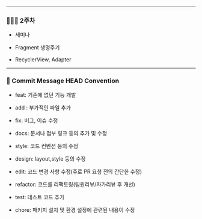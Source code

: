 
---

### 👨🏻‍💻 2주차 

- 세미나

- Fragment 생명주기

- RecyclerView, Adapter



---


### 🤚 Commit Message HEAD Convention


- feat: 기존에 없던 기능 개발

- add : 부가적인 파일 추가

- fix: 버그, 이슈 수정

- docs: 문서나 첨부 링크 등의 추가 및 수정

- style: 코드 컨벤션 등의 수정 

- design: layout,style 등의 수정

- edit: 코드 변경 사항 수정(주로 PR 요청 전의 간단한 수정)

- refactor: 코드를 리팩토링(팀원리뷰/자가리뷰 후 개선)

- test: 테스트 코드 추가

- chore: 패키지 설치 및 환경 설정에 관련된 내용이 수정
